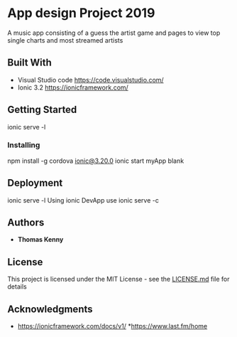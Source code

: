 # App design Project 2019

A music app consisting of a guess the artist game and pages to view top single charts and most streamed artists

## Built With

* Visual Studio code https://code.visualstudio.com/
* Ionic 3.2    https://ionicframework.com/


## Getting Started
ionic serve -l



### Installing
npm install -g cordova ionic@3.20.0
ionic start myApp blank

## Deployment

ionic serve -l
Using ionic DevApp use ionic serve -c


## Authors

* **Thomas Kenny** 


## License

This project is licensed under the MIT License - see the [LICENSE.md](LICENSE.md) file for details

## Acknowledgments

* https://ionicframework.com/docs/v1/
*https://www.last.fm/home



